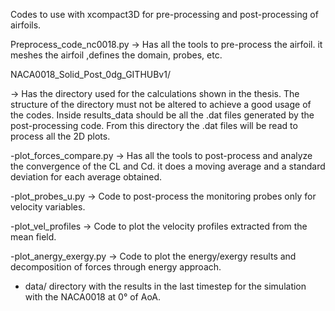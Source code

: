 Codes to use with xcompact3D for pre-processing and post-processing of airfoils.

Preprocess_code_nc0018.py 
-> Has all the tools to pre-process the airfoil. it meshes the airfoil ,defines the domain, probes, etc.




NACA0018_Solid_Post_0dg_GITHUBv1/

-> Has the directory used for the calculations shown in the thesis. The structure of the directory must not be altered 
to achieve a good usage of the codes. Inside results_data should be all the .dat files generated by the post-processing code.
From this directory the .dat files will be read to process all the 2D plots.

  -plot_forces_compare.py
    -> Has all the tools to post-process and analyze the convergence of the CL and Cd.
      it does a moving average and a standard deviation for each average obtained.

 -plot_probes_u.py
    -> Code to post-process the monitoring probes only for velocity variables.

 -plot_vel_profiles
   -> Code to plot the velocity profiles extracted from the mean field.

 -plot_anergy_exergy.py
   -> Code to plot the energy/exergy results and decomposition of forces through energy approach.

- data/
  directory with the results in the last timestep for the simulation with the NACA0018 at 0° of AoA.


  
